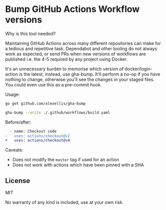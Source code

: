Bump GitHub Actions Workflow versions
=============================================

Why is this tool needed?

Maintaining GitHub Actions across many different repositories can make for a tedious and repetitive task. Dependabot and other tooling do not always work as expected, or send PRs when new versions of workflows are published i.e. the 4-5 required by any project using Docker.

It's an unnecessary burden to memorise which version of docker/login-action is the latest, instead, use gha-bump. It'll perform a no-op if you have nothing to change, otherwise you'll see the changes in your staged files. You could even use this as a pre-commit hook.

Usage:

```bash
go get github.com/alexellis/gha-bump

gha-bump --write ./.github/workflows/build.yaml
```

Before/after:

```diff
  - name: Checkout code
-   uses: actions/checkout@v2
+   uses: actions/checkout@v4
```

Caveats:

* Does not modify the `master` tag if used for an action
* Does not work with actions which have been pinned with a SHA

## License

MIT

No warranty of any kind is included, use at your own risk.
